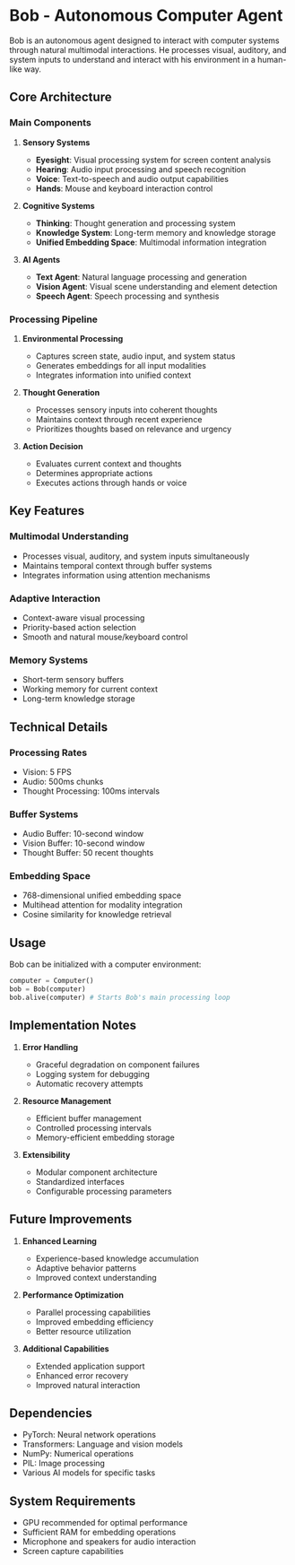 # Bob - Autonomous Computer Agent

Bob is an autonomous agent designed to interact with computer systems through natural multimodal interactions. He processes visual, auditory, and system inputs to understand and interact with his environment in a human-like way.

## Core Architecture

### Main Components

1. **Sensory Systems**
   - **Eyesight**: Visual processing system for screen content analysis
   - **Hearing**: Audio input processing and speech recognition
   - **Voice**: Text-to-speech and audio output capabilities
   - **Hands**: Mouse and keyboard interaction control

2. **Cognitive Systems**
   - **Thinking**: Thought generation and processing system
   - **Knowledge System**: Long-term memory and knowledge storage
   - **Unified Embedding Space**: Multimodal information integration

3. **AI Agents**
   - **Text Agent**: Natural language processing and generation
   - **Vision Agent**: Visual scene understanding and element detection
   - **Speech Agent**: Speech processing and synthesis

### Processing Pipeline

1. **Environmental Processing**
   - Captures screen state, audio input, and system status
   - Generates embeddings for all input modalities
   - Integrates information into unified context

2. **Thought Generation**
   - Processes sensory inputs into coherent thoughts
   - Maintains context through recent experience
   - Prioritizes thoughts based on relevance and urgency

3. **Action Decision**
   - Evaluates current context and thoughts
   - Determines appropriate actions
   - Executes actions through hands or voice

## Key Features

### Multimodal Understanding
- Processes visual, auditory, and system inputs simultaneously
- Maintains temporal context through buffer systems
- Integrates information using attention mechanisms

### Adaptive Interaction
- Context-aware visual processing
- Priority-based action selection
- Smooth and natural mouse/keyboard control

### Memory Systems
- Short-term sensory buffers
- Working memory for current context
- Long-term knowledge storage

## Technical Details

### Processing Rates
- Vision: 5 FPS
- Audio: 500ms chunks
- Thought Processing: 100ms intervals

### Buffer Systems
- Audio Buffer: 10-second window
- Vision Buffer: 10-second window
- Thought Buffer: 50 recent thoughts

### Embedding Space
- 768-dimensional unified embedding space
- Multihead attention for modality integration
- Cosine similarity for knowledge retrieval

## Usage

Bob can be initialized with a computer environment:
```python
computer = Computer()
bob = Bob(computer)
bob.alive(computer) # Starts Bob's main processing loop
```

## Implementation Notes

1. **Error Handling**
   - Graceful degradation on component failures
   - Logging system for debugging
   - Automatic recovery attempts

2. **Resource Management**
   - Efficient buffer management
   - Controlled processing intervals
   - Memory-efficient embedding storage

3. **Extensibility**
   - Modular component architecture
   - Standardized interfaces
   - Configurable processing parameters

## Future Improvements

1. **Enhanced Learning**
   - Experience-based knowledge accumulation
   - Adaptive behavior patterns
   - Improved context understanding

2. **Performance Optimization**
   - Parallel processing capabilities
   - Improved embedding efficiency
   - Better resource utilization

3. **Additional Capabilities**
   - Extended application support
   - Enhanced error recovery
   - Improved natural interaction

## Dependencies

- PyTorch: Neural network operations
- Transformers: Language and vision models
- NumPy: Numerical operations
- PIL: Image processing
- Various AI models for specific tasks

## System Requirements

- GPU recommended for optimal performance
- Sufficient RAM for embedding operations
- Microphone and speakers for audio interaction
- Screen capture capabilities